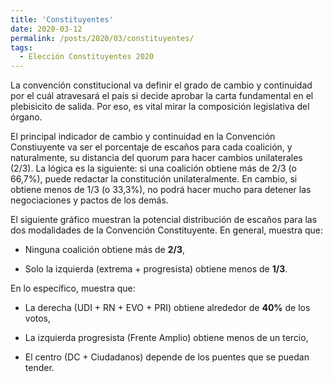 ```yaml
---
title: 'Constituyentes'
date: 2020-03-12
permalink: /posts/2020/03/constituyentes/
tags:
  - Elección Constituyentes 2020
---
```


La convención constitucional va definir el grado de cambio y continuidad por el cuál atravesará el país si decide aprobar la carta fundamental en el plebisicito de salida. Por eso, es vital mirar la composición legislativa del órgano.

El principal indicador de cambio y continuidad en la Convención Constiuyente va ser el porcentaje de escaños para cada coalición, y naturalmente, su distancia del quorum para hacer cambios unilaterales (2/3). La lógica es la siguiente: si una coalición obtiene más de 2/3 (o 66,7%), puede redactar la constitución unilateralmente. En cambio, si obtiene menos de 1/3 (o 33,3%), no podrá hacer mucho para detener las negociaciones y pactos de los demás.

El siguiente gráfico muestran la potencial distribución de escaños para las dos modalidades de la Convención Constituyente. En general, muestra que:

- Ninguna coalición obtiene más de **2/3**,

- Solo la izquierda (extrema + progresista) obtiene menos de **1/3**.

En lo específico, muestra que:

- La derecha (UDI + RN + EVO + PRI) obtiene alrededor de **40%** de los votos,

- La izquierda progresista (Frente Amplio) obtiene menos de un tercio,

- El centro (DC + Ciudadanos) depende de los puentes que se puedan tender.
